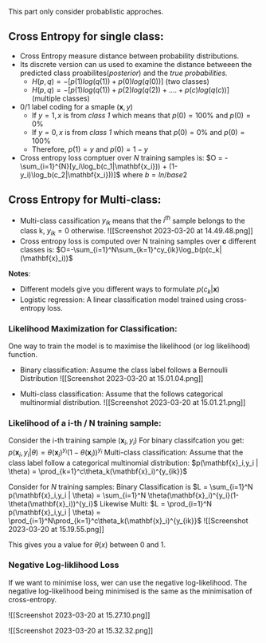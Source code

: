 This part only consider probablistic approches.
## Cross Entropy for single class:
- Cross Entropy measure distance between probability distributions.
- Its discrete version can us used to examine the distance betweeen the predicted class proabilites(_posterior_) and the _true probabilities._
	- $H(p,q)=-[p(1)log(q(1)) + p(0)log(q(0))]$ (two classes)
	- $H(p,q) = -[p(1)log(q(1)) + p(2)log(q(2)) + .... + p(c)log(q(c))]$ (multiple classes)
-  0/1 label coding for a smaple ($\mathbf{x},y$)
	- If $y = 1, x$ is from _class 1_ which means that $p(0)= 100$% and $p(0) = 0$%
	- If $y = 0, x$ is from _class 1_ which means that $p(0)= 0$% and $p(0) = 100$%
	- Therefore, $p(1)=y$ and $p(0) = 1-y$
- Cross entropy loss comptuer over $N$ training samples is:
  $O = -\sum_{i=1}^{N}[y_i\log_b(c_1|\mathbf{x_i})) + (1-y_i)\log_b(c_2|\mathbf{x_i}))]$  where $b = ln/ base 2$ 

## Cross Entropy for Multi-class:
- Multi-class cassification $y_{ik}$ means that the $i^{th}$ sample belongs to the class k, $y_{ik} = 0$ otherwise.
![[Screenshot 2023-03-20 at 14.49.48.png]]
- Cross entropy loss is computed over N training samples over **c** different classes  is: $O=-\sum_{i=1}^N\sum_{k=1}^cy_{ik}\log_b(p(c_k|(\mathbf{x}_i))$

**Notes**:
- Different models give you different ways to formulate $p(c_k|\mathbf{x})$
- Logistic regression:  A linear classification model trained using cross-entropy loss.


### Likelihood Maximization for Classification:
One way to train the model is to maximise the likelihood (or log likelihood) function.

- Binary classification: Assume the class label follows a Bernoulli Distribution
![[Screenshot 2023-03-20 at 15.01.04.png]]


- Multi-class classification: Assume that the follows categorical multinormial distribution.
![[Screenshot 2023-03-20 at 15.01.21.png]]


### Likelihood of a i-th / N training sample:
Consider the i-th training sample ($\mathbf{x}_i ,y_i$)
For binary classifcation you get: $p(\mathbf{x}_i,y_i | \theta) = \theta(\mathbf{x}_i)^{y_i}(1-\theta(\mathbf{x}_i))^{y_i}$ 
Multi-class classification: Assume that the class label follow a categorical multinomial distribution: $p(\mathbf{x}_i,y_i | \theta) = \prod_{k=1}^c\theta_k(\mathbf{x}_i)^{y_{ik}}$   

Consider for $N$ training samples:
Binary Classification is $L = \sum_{i=1}^N p(\mathbf{x}_i,y_i | \theta) = \sum_{i=1}^N \theta(\mathbf{x}_i)^{y_i}(1-\theta(\mathbf{x}_i))^{y_i}$ 
Likewise Multi: $L = \prod_{i=1}^N  p(\mathbf{x}_i,y_i | \theta) = \prod_{i=1}^N\prod_{k=1}^c\theta_k(\mathbf{x}_i)^{y_{ik}}$
![[Screenshot 2023-03-20 at 15.19.55.png]]

This gives you a value for $\theta(x)$ between 0 and 1.

### Negative Log-liklihood Loss
If we want to minimise loss, wer can use the negative log-likelihood. The negative log-likelihood being minimised is the same as the minimisation of cross-entropy. 

![[Screenshot 2023-03-20 at 15.27.10.png]]

![[Screenshot 2023-03-20 at 15.32.32.png]]

